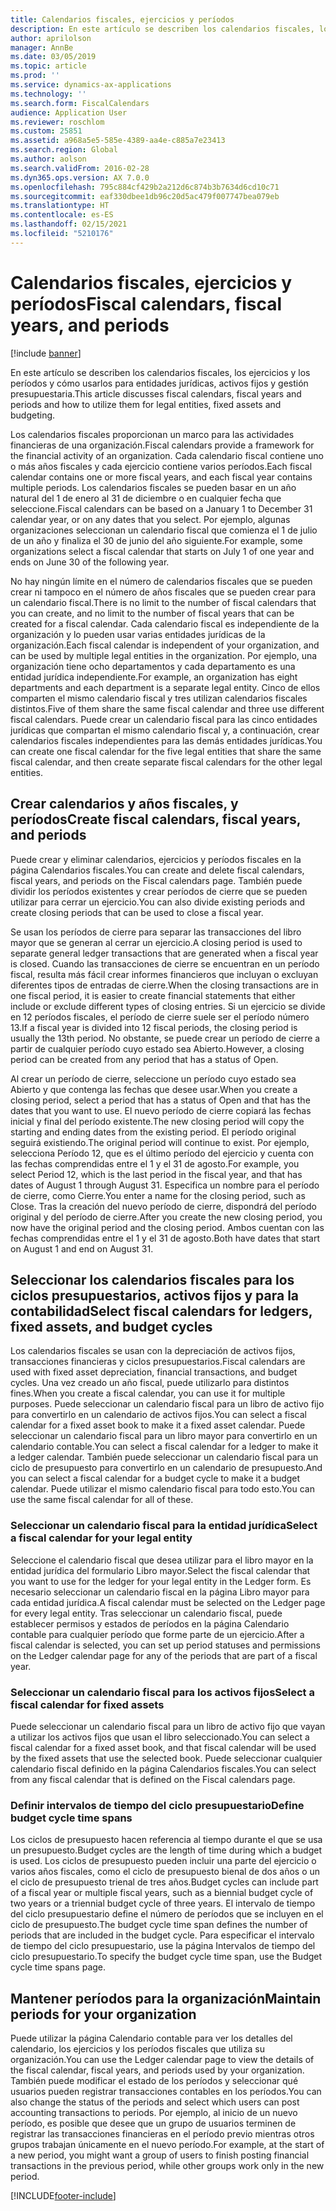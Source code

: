```yaml
---
title: Calendarios fiscales, ejercicios y períodos
description: En este artículo se describen los calendarios fiscales, los ejercicios y los períodos y cómo usarlos para entidades jurídicas, activos fijos y gestión presupuestaria.
author: aprilolson
manager: AnnBe
ms.date: 03/05/2019
ms.topic: article
ms.prod: ''
ms.service: dynamics-ax-applications
ms.technology: ''
ms.search.form: FiscalCalendars
audience: Application User
ms.reviewer: roschlom
ms.custom: 25851
ms.assetid: a968a5e5-585e-4389-aa4e-c885a7e23413
ms.search.region: Global
ms.author: aolson
ms.search.validFrom: 2016-02-28
ms.dyn365.ops.version: AX 7.0.0
ms.openlocfilehash: 795c884cf429b2a212d6c874b3b7634d6cd10c71
ms.sourcegitcommit: eaf330dbee1db96c20d5ac479f007747bea079eb
ms.translationtype: HT
ms.contentlocale: es-ES
ms.lasthandoff: 02/15/2021
ms.locfileid: "5210176"
---
```

# <a name="fiscal-calendars-fiscal-years-and-periods"></a><span data-ttu-id="20c7c-103">Calendarios fiscales, ejercicios y períodos</span><span class="sxs-lookup"><span data-stu-id="20c7c-103">Fiscal calendars, fiscal years, and periods</span></span>

[!include [banner](../includes/banner.md)]

<span data-ttu-id="20c7c-104">En este artículo se describen los calendarios fiscales, los ejercicios y los períodos y cómo usarlos para entidades jurídicas, activos fijos y gestión presupuestaria.</span><span class="sxs-lookup"><span data-stu-id="20c7c-104">This article discusses fiscal calendars, fiscal years and periods and how to utilize them for legal entities, fixed assets and budgeting.</span></span>

<span data-ttu-id="20c7c-105">Los calendarios fiscales proporcionan un marco para las actividades financieras de una organización.</span><span class="sxs-lookup"><span data-stu-id="20c7c-105">Fiscal calendars provide a framework for the financial activity of an organization.</span></span> <span data-ttu-id="20c7c-106">Cada calendario fiscal contiene uno o más años fiscales y cada ejercicio contiene varios períodos.</span><span class="sxs-lookup"><span data-stu-id="20c7c-106">Each fiscal calendar contains one or more fiscal years, and each fiscal year contains multiple periods.</span></span> <span data-ttu-id="20c7c-107">Los calendarios fiscales se pueden basar en un año natural del 1 de enero al 31 de diciembre o en cualquier fecha que seleccione.</span><span class="sxs-lookup"><span data-stu-id="20c7c-107">Fiscal calendars can be based on a January 1 to December 31 calendar year, or on any dates that you select.</span></span> <span data-ttu-id="20c7c-108">Por ejemplo, algunas organizaciones seleccionan un calendario fiscal que comienza el 1 de julio de un año y finaliza el 30 de junio del año siguiente.</span><span class="sxs-lookup"><span data-stu-id="20c7c-108">For example, some organizations select a fiscal calendar that starts on July 1 of one year and ends on June 30 of the following year.</span></span> 

<span data-ttu-id="20c7c-109">No hay ningún límite en el número de calendarios fiscales que se pueden crear ni tampoco en el número de años fiscales que se pueden crear para un calendario fiscal.</span><span class="sxs-lookup"><span data-stu-id="20c7c-109">There is no limit to the number of fiscal calendars that you can create, and no limit to the number of fiscal years that can be created for a fiscal calendar.</span></span> <span data-ttu-id="20c7c-110">Cada calendario fiscal es independiente de la organización y lo pueden usar varias entidades jurídicas de la organización.</span><span class="sxs-lookup"><span data-stu-id="20c7c-110">Each fiscal calendar is independent of your organization, and can be used by multiple legal entities in the organization.</span></span> <span data-ttu-id="20c7c-111">Por ejemplo, una organización tiene ocho departamentos y cada departamento es una entidad jurídica independiente.</span><span class="sxs-lookup"><span data-stu-id="20c7c-111">For example, an organization has eight departments and each department is a separate legal entity.</span></span> <span data-ttu-id="20c7c-112">Cinco de ellos comparten el mismo calendario fiscal y tres utilizan calendarios fiscales distintos.</span><span class="sxs-lookup"><span data-stu-id="20c7c-112">Five of them share the same fiscal calendar and three use different fiscal calendars.</span></span> <span data-ttu-id="20c7c-113">Puede crear un calendario fiscal para las cinco entidades jurídicas que compartan el mismo calendario fiscal y, a continuación, crear calendarios fiscales independientes para las demás entidades jurídicas.</span><span class="sxs-lookup"><span data-stu-id="20c7c-113">You can create one fiscal calendar for the five legal entities that share the same fiscal calendar, and then create separate fiscal calendars for the other legal entities.</span></span>

## <a name="create-fiscal-calendars-fiscal-years-and-periods"></a><span data-ttu-id="20c7c-114">Crear calendarios y años fiscales, y períodos</span><span class="sxs-lookup"><span data-stu-id="20c7c-114">Create fiscal calendars, fiscal years, and periods</span></span>
<span data-ttu-id="20c7c-115">Puede crear y eliminar calendarios, ejercicios y períodos fiscales en la página Calendarios fiscales.</span><span class="sxs-lookup"><span data-stu-id="20c7c-115">You can create and delete fiscal calendars, fiscal years, and periods on the Fiscal calendars page.</span></span> <span data-ttu-id="20c7c-116">También puede dividir los períodos existentes y crear períodos de cierre que se pueden utilizar para cerrar un ejercicio.</span><span class="sxs-lookup"><span data-stu-id="20c7c-116">You can also divide existing periods and create closing periods that can be used to close a fiscal year.</span></span> 

<span data-ttu-id="20c7c-117">Se usan los períodos de cierre para separar las transacciones del libro mayor que se generan al cerrar un ejercicio.</span><span class="sxs-lookup"><span data-stu-id="20c7c-117">A closing period is used to separate general ledger transactions that are generated when a fiscal year is closed.</span></span> <span data-ttu-id="20c7c-118">Cuando las transacciones de cierre se encuentran en un período fiscal, resulta más fácil crear informes financieros que incluyan o excluyan diferentes tipos de entradas de cierre.</span><span class="sxs-lookup"><span data-stu-id="20c7c-118">When the closing transactions are in one fiscal period, it is easier to create financial statements that either include or exclude different types of closing entries.</span></span> <span data-ttu-id="20c7c-119">Si un ejercicio se divide en 12 períodos fiscales, el período de cierre suele ser el período número 13.</span><span class="sxs-lookup"><span data-stu-id="20c7c-119">If a fiscal year is divided into 12 fiscal periods, the closing period is usually the 13th period.</span></span> <span data-ttu-id="20c7c-120">No obstante, se puede crear un período de cierre a partir de cualquier período cuyo estado sea Abierto.</span><span class="sxs-lookup"><span data-stu-id="20c7c-120">However, a closing period can be created from any period that has a status of Open.</span></span> 

<span data-ttu-id="20c7c-121">Al crear un período de cierre, seleccione un período cuyo estado sea Abierto y que contenga las fechas que desee usar.</span><span class="sxs-lookup"><span data-stu-id="20c7c-121">When you create a closing period, select a period that has a status of Open and that has the dates that you want to use.</span></span> <span data-ttu-id="20c7c-122">El nuevo período de cierre copiará las fechas inicial y final del período existente.</span><span class="sxs-lookup"><span data-stu-id="20c7c-122">The new closing period will copy the starting and ending dates from the existing period.</span></span> <span data-ttu-id="20c7c-123">El período original seguirá existiendo.</span><span class="sxs-lookup"><span data-stu-id="20c7c-123">The original period will continue to exist.</span></span> <span data-ttu-id="20c7c-124">Por ejemplo, selecciona Período 12, que es el último período del ejercicio y cuenta con las fechas comprendidas entre el 1 y el 31 de agosto.</span><span class="sxs-lookup"><span data-stu-id="20c7c-124">For example, you select Period 12, which is the last period in the fiscal year, and that has dates of August 1 through August 31.</span></span> <span data-ttu-id="20c7c-125">Especifica un nombre para el período de cierre, como Cierre.</span><span class="sxs-lookup"><span data-stu-id="20c7c-125">You enter a name for the closing period, such as Close.</span></span> <span data-ttu-id="20c7c-126">Tras la creación del nuevo período de cierre, dispondrá del período original y del período de cierre.</span><span class="sxs-lookup"><span data-stu-id="20c7c-126">After you create the new closing period, you now have the original period and the closing period.</span></span> <span data-ttu-id="20c7c-127">Ambos cuentan con las fechas comprendidas entre el 1 y el 31 de agosto.</span><span class="sxs-lookup"><span data-stu-id="20c7c-127">Both have dates that start on August 1 and end on August 31.</span></span>

## <a name="select-fiscal-calendars-for-ledgers-fixed-assets-and-budget-cycles"></a><span data-ttu-id="20c7c-128">Seleccionar los calendarios fiscales para los ciclos presupuestarios, activos fijos y para la contabilidad</span><span class="sxs-lookup"><span data-stu-id="20c7c-128">Select fiscal calendars for ledgers, fixed assets, and budget cycles</span></span>
<span data-ttu-id="20c7c-129">Los calendarios fiscales se usan con la depreciación de activos fijos, transacciones financieras y ciclos presupuestarios.</span><span class="sxs-lookup"><span data-stu-id="20c7c-129">Fiscal calendars are used with fixed asset depreciation, financial transactions, and budget cycles.</span></span> <span data-ttu-id="20c7c-130">Una vez creado un año fiscal, puede utilizarlo para distintos fines.</span><span class="sxs-lookup"><span data-stu-id="20c7c-130">When you create a fiscal calendar, you can use it for multiple purposes.</span></span> <span data-ttu-id="20c7c-131">Puede seleccionar un calendario fiscal para un libro de activo fijo para convertirlo en un calendario de activos fijos.</span><span class="sxs-lookup"><span data-stu-id="20c7c-131">You can select a fiscal calendar for a fixed asset book to make it a fixed asset calendar.</span></span> <span data-ttu-id="20c7c-132">Puede seleccionar un calendario fiscal para un libro mayor para convertirlo en un calendario contable.</span><span class="sxs-lookup"><span data-stu-id="20c7c-132">You can select a fiscal calendar for a ledger to make it a ledger calendar.</span></span> <span data-ttu-id="20c7c-133">También puede seleccionar un calendario fiscal para un ciclo de presupuesto para convertirlo en un calendario de presupuesto.</span><span class="sxs-lookup"><span data-stu-id="20c7c-133">And you can select a fiscal calendar for a budget cycle to make it a budget calendar.</span></span> <span data-ttu-id="20c7c-134">Puede utilizar el mismo calendario fiscal para todo esto.</span><span class="sxs-lookup"><span data-stu-id="20c7c-134">You can use the same fiscal calendar for all of these.</span></span>

### <a name="select-a-fiscal-calendar-for-your-legal-entity"></a><span data-ttu-id="20c7c-135">Seleccionar un calendario fiscal para la entidad jurídica</span><span class="sxs-lookup"><span data-stu-id="20c7c-135">Select a fiscal calendar for your legal entity</span></span>

<span data-ttu-id="20c7c-136">Seleccione el calendario fiscal que desea utilizar para el libro mayor en la entidad jurídica del formulario Libro mayor.</span><span class="sxs-lookup"><span data-stu-id="20c7c-136">Select the fiscal calendar that you want to use for the ledger for your legal entity in the Ledger form.</span></span> <span data-ttu-id="20c7c-137">Es necesario seleccionar un calendario fiscal en la página Libro mayor para cada entidad jurídica.</span><span class="sxs-lookup"><span data-stu-id="20c7c-137">A fiscal calendar must be selected on the Ledger page for every legal entity.</span></span> <span data-ttu-id="20c7c-138">Tras seleccionar un calendario fiscal, puede establecer permisos y estados de períodos en la página Calendario contable para cualquier período que forme parte de un ejercicio.</span><span class="sxs-lookup"><span data-stu-id="20c7c-138">After a fiscal calendar is selected, you can set up period statuses and permissions on the Ledger calendar page for any of the periods that are part of a fiscal year.</span></span>

### <a name="select-a-fiscal-calendar-for-fixed-assets"></a><span data-ttu-id="20c7c-139">Seleccionar un calendario fiscal para los activos fijos</span><span class="sxs-lookup"><span data-stu-id="20c7c-139">Select a fiscal calendar for fixed assets</span></span>

<span data-ttu-id="20c7c-140">Puede seleccionar un calendario fiscal para un libro de activo fijo que vayan a utilizar los activos fijos que usan el libro seleccionado.</span><span class="sxs-lookup"><span data-stu-id="20c7c-140">You can select a fiscal calendar for a fixed asset book, and that fiscal calendar will be used by the fixed assets that use the selected book.</span></span> <span data-ttu-id="20c7c-141">Puede seleccionar cualquier calendario fiscal definido en la página Calendarios fiscales.</span><span class="sxs-lookup"><span data-stu-id="20c7c-141">You can select from any fiscal calendar that is defined on the Fiscal calendars page.</span></span>

### <a name="define-budget-cycle-time-spans"></a><span data-ttu-id="20c7c-142">Definir intervalos de tiempo del ciclo presupuestario</span><span class="sxs-lookup"><span data-stu-id="20c7c-142">Define budget cycle time spans</span></span>

<span data-ttu-id="20c7c-143">Los ciclos de presupuesto hacen referencia al tiempo durante el que se usa un presupuesto.</span><span class="sxs-lookup"><span data-stu-id="20c7c-143">Budget cycles are the length of time during which a budget is used.</span></span> <span data-ttu-id="20c7c-144">Los ciclos de presupuesto pueden incluir una parte del ejercicio o varios años fiscales, como el ciclo de presupuesto bienal de dos años o un el ciclo de presupuesto trienal de tres años.</span><span class="sxs-lookup"><span data-stu-id="20c7c-144">Budget cycles can include part of a fiscal year or multiple fiscal years, such as a biennial budget cycle of two years or a triennial budget cycle of three years.</span></span> <span data-ttu-id="20c7c-145">El intervalo de tiempo del ciclo presupuestario define el número de períodos que se incluyen en el ciclo de presupuesto.</span><span class="sxs-lookup"><span data-stu-id="20c7c-145">The budget cycle time span defines the number of periods that are included in the budget cycle.</span></span> <span data-ttu-id="20c7c-146">Para especificar el intervalo de tiempo del ciclo presupuestario, use la página Intervalos de tiempo del ciclo presupuestario.</span><span class="sxs-lookup"><span data-stu-id="20c7c-146">To specify the budget cycle time span, use the Budget cycle time spans page.</span></span>

## <a name="maintain-periods-for-your-organization"></a><span data-ttu-id="20c7c-147">Mantener períodos para la organización</span><span class="sxs-lookup"><span data-stu-id="20c7c-147">Maintain periods for your organization</span></span>
<span data-ttu-id="20c7c-148">Puede utilizar la página Calendario contable para ver los detalles del calendario, los ejercicios y los períodos fiscales que utiliza su organización.</span><span class="sxs-lookup"><span data-stu-id="20c7c-148">You can use the Ledger calendar page to view the details of the fiscal calendar, fiscal years, and periods used by your organization.</span></span> <span data-ttu-id="20c7c-149">También puede modificar el estado de los períodos y seleccionar qué usuarios pueden registrar transacciones contables en los períodos.</span><span class="sxs-lookup"><span data-stu-id="20c7c-149">You can also change the status of the periods and select which users can post accounting transactions to periods.</span></span> <span data-ttu-id="20c7c-150">Por ejemplo, al inicio de un nuevo período, es posible que desee que un grupo de usuarios terminen de registrar las transacciones financieras en el período previo mientras otros grupos trabajan únicamente en el nuevo período.</span><span class="sxs-lookup"><span data-stu-id="20c7c-150">For example, at the start of a new period, you might want a group of users to finish posting financial transactions in the previous period, while other groups work only in the new period.</span></span>







[!INCLUDE[footer-include](../../includes/footer-banner.md)]